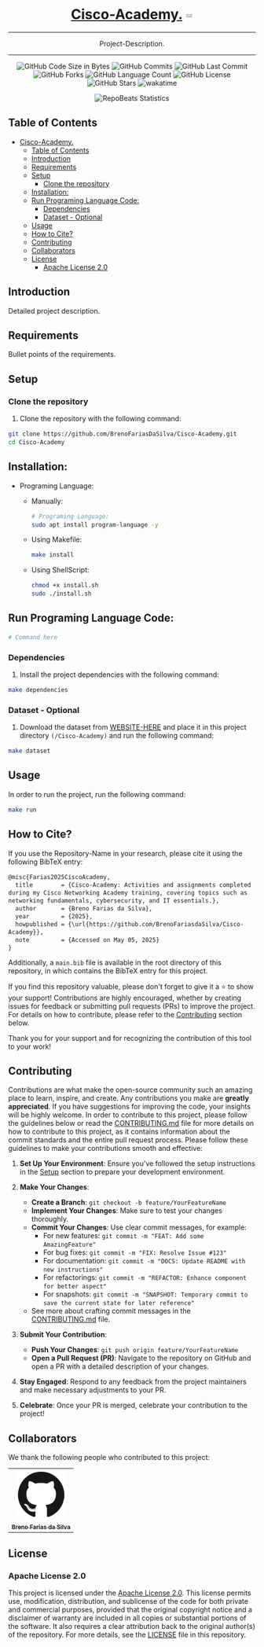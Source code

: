 <div align="center">
  
# [Cisco-Academy.](https://github.com/BrenoFariasdaSilva/Cisco-Academy) <img src="https://github.com/BrenoFariasdaSilva/Cisco-Academy/blob/main/.assets/Icons/Cisco-Logo.svg"  width="3%" height="3%">

</div>

<div align="center">
  
---

Project-Description.
  
---

</div>

<div align="center">

![GitHub Code Size in Bytes](https://img.shields.io/github/languages/code-size/BrenoFariasdaSilva/Cisco-Academy)
![GitHub Commits](https://img.shields.io/github/commit-activity/t/BrenoFariasDaSilva/Cisco-Academy/main)
![GitHub Last Commit](https://img.shields.io/github/last-commit/BrenoFariasdaSilva/Cisco-Academy)
![GitHub Forks](https://img.shields.io/github/forks/BrenoFariasDaSilva/Cisco-Academy)
![GitHub Language Count](https://img.shields.io/github/languages/count/BrenoFariasDaSilva/Cisco-Academy)
![GitHub License](https://img.shields.io/github/license/BrenoFariasdaSilva/Cisco-Academy)
![GitHub Stars](https://img.shields.io/github/stars/BrenoFariasdaSilva/Cisco-Academy)
![wakatime](https://wakatime.com/badge/github/BrenoFariasdaSilva/Cisco-Academy.svg)

</div>

<div align="center">
  
![RepoBeats Statistics](https://repobeats.axiom.co/api/embed/91f0ffa2a6f7aa75022d5382c4e266b4bc400a24.svg "Repobeats analytics image")

</div>

## Table of Contents
- [Cisco-Academy. ](#cisco-academy-)
  - [Table of Contents](#table-of-contents)
  - [Introduction](#introduction)
  - [Requirements](#requirements)
  - [Setup](#setup)
    - [Clone the repository](#clone-the-repository)
  - [Installation:](#installation)
  - [Run Programing Language Code:](#run-programing-language-code)
    - [Dependencies](#dependencies)
    - [Dataset - Optional](#dataset---optional)
  - [Usage](#usage)
  - [How to Cite?](#how-to-cite)
  - [Contributing](#contributing)
  - [Collaborators](#collaborators)
  - [License](#license)
    - [Apache License 2.0](#apache-license-20)


## Introduction

Detailed project description.

## Requirements

Bullet points of the requirements.

## Setup

### Clone the repository

1. Clone the repository with the following command:

```bash
git clone https://github.com/BrenoFariasDaSilva/Cisco-Academy.git
cd Cisco-Academy
```

## Installation:
* Programing Language:

	* Manually:
		```bash
		# Programing Language:
		sudo apt install program-language -y
		```

  * Using Makefile:
    ```bash
    make install
    ```

  * Using ShellScript:
    ```bash
    chmod +x install.sh
    sudo ./install.sh
    ```  

## Run Programing Language Code:
```bash
# Command here 
```

### Dependencies

1. Install the project dependencies with the following command:

```bash
make dependencies
```

### Dataset - Optional

1. Download the dataset from [WEBSITE-HERE]() and place it in this project directory `(/Cisco-Academy)` and run the following command:

```bash
make dataset
```

## Usage

In order to run the project, run the following command:

```bash
make run
```

## How to Cite?

If you use the Repository-Name in your research, please cite it using the following BibTeX entry:

```
@misc{Farias2025CiscoAcademy,
  title        = {Cisco-Academy: Activities and assignments completed during my Cisco Networking Academy training, covering topics such as networking fundamentals, cybersecurity, and IT essentials.},
  author       = {Breno Farias da Silva},
  year         = {2025},
  howpublished = {\url{https://github.com/BrenoFariasdaSilva/Cisco-Academy}},
  note         = {Accessed on May 05, 2025}
}
```

Additionally, a `main.bib` file is available in the root directory of this repository, in which contains the BibTeX entry for this project.

If you find this repository valuable, please don't forget to give it a ⭐ to show your support! Contributions are highly encouraged, whether by creating issues for feedback or submitting pull requests (PRs) to improve the project. For details on how to contribute, please refer to the [Contributing](#contributing) section below.

Thank you for your support and for recognizing the contribution of this tool to your work!

## Contributing

Contributions are what make the open-source community such an amazing place to learn, inspire, and create. Any contributions you make are **greatly appreciated**. If you have suggestions for improving the code, your insights will be highly welcome.
In order to contribute to this project, please follow the guidelines below or read the [CONTRIBUTING.md](CONTRIBUTING.md) file for more details on how to contribute to this project, as it contains information about the commit standards and the entire pull request process.
Please follow these guidelines to make your contributions smooth and effective:

1. **Set Up Your Environment**: Ensure you've followed the setup instructions in the [Setup](#setup) section to prepare your development environment.

2. **Make Your Changes**:
   - **Create a Branch**: `git checkout -b feature/YourFeatureName`
   - **Implement Your Changes**: Make sure to test your changes thoroughly.
   - **Commit Your Changes**: Use clear commit messages, for example:
     - For new features: `git commit -m "FEAT: Add some AmazingFeature"`
     - For bug fixes: `git commit -m "FIX: Resolve Issue #123"`
     - For documentation: `git commit -m "DOCS: Update README with new instructions"`
     - For refactorings: `git commit -m "REFACTOR: Enhance component for better aspect"`
     - For snapshots: `git commit -m "SNAPSHOT: Temporary commit to save the current state for later reference"`
   - See more about crafting commit messages in the [CONTRIBUTING.md](CONTRIBUTING.md) file.

3. **Submit Your Contribution**:
   - **Push Your Changes**: `git push origin feature/YourFeatureName`
   - **Open a Pull Request (PR)**: Navigate to the repository on GitHub and open a PR with a detailed description of your changes.

4. **Stay Engaged**: Respond to any feedback from the project maintainers and make necessary adjustments to your PR.

5. **Celebrate**: Once your PR is merged, celebrate your contribution to the project!

## Collaborators

We thank the following people who contributed to this project:

<table>
  <tr>
    <td align="center">
      <a href="#" title="defina o titulo do link">
        <img src="https://github.com/BrenoFariasdaSilva/Cisco-Academy/blob/main/.assets/Images/Github.svg" width="100px;" alt="My Profile Picture"/><br>
        <sub>
          <b>Breno Farias da Silva</b>
        </sub>
      </a>
    </td>
  </tr>
</table>

## License

### Apache License 2.0

This project is licensed under the [Apache License 2.0](LICENSE). This license permits use, modification, distribution, and sublicense of the code for both private and commercial purposes, provided that the original copyright notice and a disclaimer of warranty are included in all copies or substantial portions of the software. It also requires a clear attribution back to the original author(s) of the repository. For more details, see the [LICENSE](LICENSE) file in this repository.
